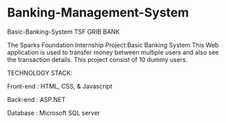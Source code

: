 # Banking-Management-System
Basic-Banking-System TSF GRIB BANK

The Sparks Foundation Internship 
Project:Basic Banking System 
This Web application is used to transfer money between multiple users and also see the transaction details. This project consist of 10 dummy users.

TECHNOLOGY STACK:

Front-end : HTML, CSS, & Javascript

Back-end : ASP.NET

Database : Microsoft SQL server
